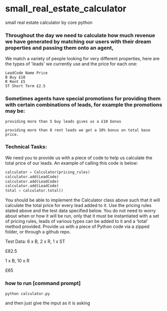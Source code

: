 # small_real_estate_calculator
small real estate calculator by core python

### Throughout the day we need to calculate how much revenue we have generated by matching our users with their dream properties and passing them onto an agent,
We match a variety of people looking for very different properties, here are the types of 'leads' we currently use and the price for each one:

```
LeadCode Name Price
B Buy £10
R Rent £5
ST Short Term £2.5
```

### Sometimes agents have special promotions for providing them with certain combinations of leads, for example the promotions may be:

`providing more than 5 buy leads gives us a £10 bonus`

`providing more than 8 rent leads we get a 10% bonus on total base price.`

### Technical Tasks:

We need you to provide us with a piece of code to help us calculate the total price of our
leads. An example of calling this code is below:


```python
calculator = Calculator(pricing_rules)
calculator.add(LeadCode)
calculator.add(LeadCode)
calculator.add(LeadCode)
total = calculator.total()
```


You should be able to implement the Calculator class above such that it will calculate the
total price for every lead added to it.
Use the pricing rules stated above and the test data specified below.
You do not need to worry about when or how it will be run, only that it must be instantiated
with a set of pricing rules, leads of various types can be added to it and a ‘total’ method
provided.
Provide us with a piece of ​ Python​ code via a zipped folder, or through a github repo.


Test Data:
6 x B, 2 x R, 1 x ST

£82.5

1 x B, 10 x R

£65

### how to run [command prompt]

`python calculator.py`

and then just give the input as it is asking
